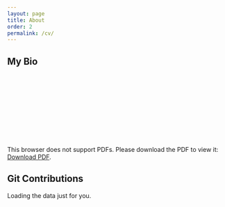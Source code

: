 ```yaml
---
layout: page
title: About
order: 2
permalink: /cv/
---
```


## My Bio
<!-- <iframe style="border: 1px solid rgba(0, 0, 0, 0.1);" width="100%" height="450" src="https://www.figma.com/embed?embed_host=share&url=https%3A%2F%2Fwww.figma.com%2Ffile%2FsNltm9s70TlQlTQpGh8syH%2FBio%3Fnode-id%3D0%253A1" allowfullscreen></iframe> -->

<object data="/assets/bio.pdf#view=FitH" type="application/pdf" width="100%" height="550">
    <embed src="/assets/pdfs/Joey Dwonczyk CV 2024-11-15.pdf#view=FitH">
        <p>This browser does not support PDFs. Please download the PDF to view it: 
            <a href="/assets/bio.pdf">Download PDF</a>.
        </p>
    </embed>
</object>

## Git Contributions
<!-- Prepare a container for your calendar. -->
<div class="calendar">
    <!-- Loading stuff -->
    Loading the data just for you.
</div>

<br style="clear:both;" />




